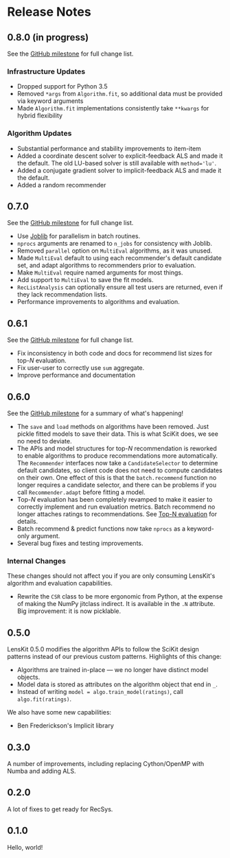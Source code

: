 # Release Notes

## 0.8.0 (in progress)

See the [GitHub milestone](https://github.com/lenskit/lkpy/milestone/5) for full change list.

### Infrastructure Updates

- Dropped support for Python 3.5
- Removed `*args` from `Algorithm.fit`, so additional data must be provided via keyword arguments
- Made `Algorithm.fit` implementations consistently take `**kwargs` for hybrid flexibility

### Algorithm Updates

- Substantial performance and stability improvements to item-item
- Added a coordinate descent solver to explicit-feedback ALS and made it the default.  The old
  LU-based solver is still available with `method='lu'`.
- Added a conjugate gradient solver to implicit-feedback ALS and made it the default.
- Added a random recommender

## 0.7.0

See the [GitHub milestone](https://github.com/lenskit/lkpy/milestone/3) for full change list.

- Use [Joblib][] for parallelism in batch routines.
- `nprocs` arguments are renamed to `n_jobs` for consistency with Joblib.
- Removed `parallel` option on `MultiEval` algorithms, as it was unused.
- Made `MultiEval` default to using each recommender's default candidate
  set, and adapt algorithms to recommenders prior to evaluation.
- Make `MultiEval` require named arguments for most things.
- Add support to `MultiEval` to save the fit models.
- `RecListAnalysis` can optionally ensure all test users are returned, even
  if they lack recommendation lists.
- Performance improvements to algorithms and evaluation.

[Joblib]: https://joblib.readthedocs.io


## 0.6.1

See the [GitHub milestone](https://github.com/lenskit/lkpy/milestone/4) for full change list.

- Fix inconsistency in both code and docs for recommend list sizes for top-*N* evaluation.
- Fix user-user to correctly use `sum` aggregate.
- Improve performance and documentation

## 0.6.0

See the [GitHub milestone](https://github.com/lenskit/lkpy/milestone/1) for a summary of what's happening!

- The `save` and `load` methods on algorithms have been removed.  Just pickle fitted models to save
  their data.  This is what SciKit does, we see no need to deviate.
- The APIs and model structures for top-*N* recommendation is reworked to enable algorithms to
  produce recommendations more automatically.  The `Recommender` interfaces now take a `CandidateSelector`
  to determine default candidates, so client code does not need to compute candidates on their own.
  One effect of this is that the `batch.recommend` function no longer requires a candidate selector,
  and there can be problems if you call `Recommender.adapt` before fitting a model.
- Top-*N* evaluation has been completely revamped to make it easier to correctly implement and run
  evaluation metrics.  Batch recommend no longer attaches ratings to recommendations.  See 
  [Top-N evaluation](evaluation/topn-metrics.html) for details.
- Batch recommend & predict functions now take `nprocs` as a keyword-only argument.
- Several bug fixes and testing improvements.

### Internal Changes

These changes should not affect you if you are only consuming LensKit's algorithm and evaluation capabilities.

-   Rewrite the `CSR` class to be more ergonomic from Python, at the expense of making the NumPy jitclass
    indirect. It is available in the `.N` attribute.  Big improvement: it is now picklable.

## 0.5.0

LensKit 0.5.0 modifies the algorithm APIs to follow the SciKit design patterns instead of
our previous custom patterns.  Highlights of this change:

- Algorithms are trained in-place — we no longer have distinct model objects.
- Model data is stored as attributes on the algorithm object that end in `_`.
- Instead of writing `model = algo.train_model(ratings)`, call `algo.fit(ratings)`.

We also have some new capabilities:

- Ben Frederickson's Implicit library

## 0.3.0

A number of improvements, including replacing Cython/OpenMP with Numba and adding ALS.

## 0.2.0

A lot of fixes to get ready for RecSys.

## 0.1.0

Hello, world!
